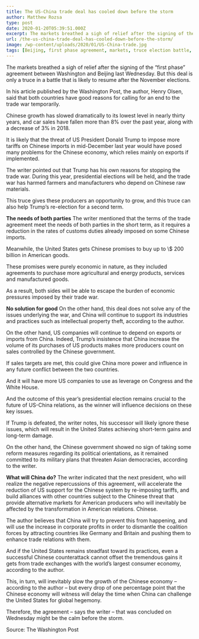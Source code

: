 ```yaml
---
title: The US-China trade deal has cooled down before the storm
author: Matthew Rozsa
type: post
date: 2020-01-20T05:39:51.000Z
excerpt: The markets breathed a sigh of relief after the signing of the "first phase" agreement between Washington and Beijing last Wednesday. But this deal is only a truce in a battle that is likely to resume after the November elections.
url: /the-us-china-trade-deal-has-cooled-down-before-the-storm/
image: /wp-content/uploads/2020/01/US-China-trade.jpg
tags: [Beijing, first phase agreement, markets, truce election battle, Washington]
---
```


The markets breathed a sigh of relief after the signing of the “first phase” agreement between Washington and Beijing last Wednesday. But this deal is only a truce in a battle that is likely to resume after the November elections.

In his article published by the Washington Post, the author, Henry Olsen, said that both countries have good reasons for calling for an end to the trade war temporarily.

Chinese growth has slowed dramatically to its lowest level in nearly thirty years, and car sales have fallen more than 8% over the past year, along with a decrease of 3% in 2018.

It is likely that the threat of US President Donald Trump to impose more tariffs on Chinese imports in mid-December last year would have posed many problems for the Chinese economy, which relies mainly on exports if implemented.

The writer pointed out that Trump has his own reasons for stopping the trade war. During this year, presidential elections will be held, and the trade war has harmed farmers and manufacturers who depend on Chinese raw materials.

This truce gives these producers an opportunity to grow, and this truce can also help Trump’s re-election for a second term.

**The needs of both parties**
The writer mentioned that the terms of the trade agreement meet the needs of both parties in the short term, as it requires a reduction in the rates of customs duties already imposed on some Chinese imports.

Meanwhile, the United States gets Chinese promises to buy up to \\$ 200 billion in American goods.

These promises were purely economic in nature, as they included agreements to purchase more agricultural and energy products, services and manufactured goods.

As a result, both sides will be able to escape the burden of economic pressures imposed by their trade war.

**No solution for good**
On the other hand, this deal does not solve any of the issues underlying the war, and China will continue to support its industries and practices such as intellectual property theft, according to the author.

On the other hand, US companies will continue to depend on exports or imports from China. Indeed, Trump’s insistence that China increase the volume of its purchases of US products makes more producers count on sales controlled by the Chinese government.

If sales targets are met, this could give China more power and influence in any future conflict between the two countries.

And it will have more US companies to use as leverage on Congress and the White House.

And the outcome of this year’s presidential election remains crucial to the future of US-China relations, as the winner will influence decisions on these key issues.

If Trump is defeated, the writer notes, his successor will likely ignore these issues, which will result in the United States achieving short-term gains and long-term damage.

On the other hand, the Chinese government showed no sign of taking some reform measures regarding its political orientations, as it remained committed to its military plans that threaten Asian democracies, according to the writer.

**What will China do?**
The writer indicated that the next president, who will realize the negative repercussions of this agreement, will accelerate the reduction of US support for the Chinese system by re-imposing tariffs, and build alliances with other countries subject to the Chinese threat that provide alternative markets for American producers who will inevitably be affected by the transformation in American relations. Chinese.

The author believes that China will try to prevent this from happening, and will use the increase in corporate profits in order to dismantle the coalition forces by attracting countries like Germany and Britain and pushing them to enhance trade relations with them.

And if the United States remains steadfast toward its practices, even a successful Chinese counterattack cannot offset the tremendous gains it gets from trade exchanges with the world’s largest consumer economy, according to the author.

This, in turn, will inevitably slow the growth of the Chinese economy – according to the author – but every drop of one percentage point that the Chinese economy will witness will delay the time when China can challenge the United States for global hegemony.

Therefore, the agreement – says the writer – that was concluded on Wednesday might be the calm before the storm.

Source: The Washington Post

